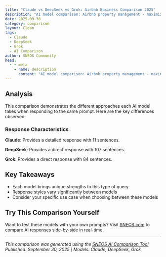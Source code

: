 ```yaml
---
title: "Claude vs DeepSeek vs Grok: Airbnb Business Comparison 2025"
description: "AI model comparison: Airbnb property management - maximize short-term rental income..."
date: 2025-09-30
category: comparison
layout: Clean
tags:
  - Claude
  - DeepSeek
  - Grok
  - AI Comparison
author: SNEOS Community
head:
  - - meta
    - name: description
      content: "AI model comparison: Airbnb property management - maximize short-term rental income..."
---
```


<ChatComparison
  title="Claude vs DeepSeek vs Grok: Airbnb Business Comparison 2025"
  prompt="Airbnb property management - maximize short-term rental income"
  :responses='{
    "Claude": "# Maximizing Airbnb Short-Term Rental Income: Complete Strategy Guide\n\n## 1. Property Selection \u0026 Setup\n\n### Choose the Right Location\n- **High-demand areas**: Tourist attractions, business districts, universities\n- **Transportation access**: Near airports, public transit, highways\n- **Safety \u0026 walkability**: Check crime rates and Walk Score\n- **Local regulations**: Verify STR legality and restrictions\n\n### Optimize Your Space\n- **Professional photography**: First impression drives 40% of bookings\n- **Staging**: Clean, modern, Instagram-worthy aesthetic\n- **Functional layout**: Maximize sleeping capacity legally\n- **Essential amenities**: WiFi, AC/heating, full kitchen, washer/dryer\n\n## 2. Pricing Strategy\n\n### Dynamic Pricing Tools\n- **Use automated tools**: Pricelabs, Beyond Pricing, Wheelhouse\n- **Monitor competitors**: Track similar properties within 1-mile radius\n- **Seasonal adjustments**: Increase rates 20-50% during peak periods\n- **Event-based pricing**: Premium rates during local events/holidays\n\n### Revenue Optimization\n- **Minimum stay requirements**: 2-3 nights to reduce turnover costs\n- **Last-minute discounts**: 10-20% off for bookings within 7 days\n- **Weekly/monthly discounts**: Attract longer stays with 15-20% discounts\n- **Occupancy vs. rate balance**: Target 70-80% occupancy at optimal rates\n\n## 3. Listing Optimization\n\n### Title \u0026 Description\n- **SEO keywords**: Include location, amenities, nearby attractions\n- **Highlight unique features**: Views, hot tub, pet-friendly, etc.\n- **Clear house rules**: Set expectations upfront\n- **Local recommendations**: Provide insider tips\n\n### Photos \u0026 Virtual Tours\n- **Professional quality**: Invest $200-500 in photography\n- **Proper lighting**: Natural light or professional lighting\n- **Show all spaces**: 20-30 high-quality photos minimum\n- **Virtual tour**: 360\u00B0 photos increase bookings by 40%\n\n## 4. Guest Experience Excellence\n\n### Communication\n- **Quick response**: Reply within 1 hour (aim for Superhost status)\n- **Pre-arrival**: Send detailed check-in instructions and local guide\n- **During stay**: Be available but not intrusive\n- **Post-checkout**: Thank guests and request reviews\n\n### Amenities That Drive Bookings\n**Essential ($500-1000 investment):**\n- High-speed WiFi (100\u002B Mbps)\n- Smart TV with streaming services\n- Coffee maker \u0026 basic supplies\n- Quality linens and towels\n\n**Premium ($1000-3000 investment):**\n- Hot tub or pool access\n- Dedicated workspace\n- Game room/entertainment\n- Luxury toiletries\n\n## 5. Operational Efficiency\n\n### Cleaning \u0026 Maintenance\n- **Professional cleaning service**: $50-150 per turnover\n- **Maintenance checklist**: Regular inspections prevent issues\n- **Emergency contacts**: Local handyman, locksmith, cleaner\n- **Quality linens**: Invest in hotel-grade bedding\n\n### Technology Solutions\n- **Smart locks**: Automate check-in/out ($100-300)\n- **Property management software**: Hostfully, Guesty, or similar\n- **Channel management**: Sync across Airbnb, VRBO, Booking.com\n- **Automated messaging**: Templates for common inquiries\n\n## 6. Revenue Diversification\n\n### Multi-Platform Listing\n- **Airbnb**: Primary platform (60-70% bookings)\n- **VRBO**: Attracts family travelers\n- **Booking.com**: International guests\n- **Direct bookings**: Create website to avoid platform fees\n\n### Additional Revenue Streams\n- **Experience hosting**: Offer local tours or activities\n- **Add-on services**: Airport pickup, grocery stocking, early check-in\n- **Partnership commissions**: Restaurant recommendations, activity bookings\n- **Long-term rentals**: Monthly stays during slow seasons\n\n## 7. Financial Management\n\n### Cost Structure (Monthly)\n- **Mortgage/Rent**: 40-60% of gross revenue\n- **Cleaning**: 10-15% of gross revenue\n- **Platform fees**: 3-5% of gross revenue\n- **Utilities**: 5-10% of gross revenue\n- **Maintenance/Supplies**: 5-10% of gross revenue\n\n### Performance Metrics\n- **RevPAR** (Revenue per Available Room",
    "DeepSeek": "Of course. Maximizing short-term rental income on Airbnb is a blend of strategy, data analysis, and exceptional hospitality. It\u0027s not just about setting a price; it\u0027s about creating an asset that guests are willing to pay a premium for.\n\nHere is a comprehensive guide to Airbnb property management for maximizing your rental income.\n\n---\n\n### **Part 1: The Foundation - Your Listing \u0026 Product**\n\nYou can\u0027t maximize income if your product isn\u0027t desirable. This is the non-negotiable first step.\n\n1.  **Professional Photography \u0026 Videography:** This is the #1 investment. High-quality, bright, wide-angle photos that showcase your space are essential. Consider a professional video or a 3D Matterport tour for a competitive edge.\n\n2.  **Compelling Listing Description:**\n    *   **Title:** Create a catchy, benefit-driven title (e.g., \u0022Sunny Downtown Oasis w/ Rooftop \u0026 Skyline Views\u0022 instead of \u00222-Bedroom Apt\u0022).\n    *   **Description:** Sell the experience, not just the features. Instead of \u0022has a kitchen,\u0022 say \u0022Whip up a gourmet meal in our fully-stocked, modern kitchen.\u0022 Highlight what makes your property unique.\n\n3.  **Become a 5-Star Host:** Your reviews are your reputation.\n    *   **Accuracy:** Ensure your listing is 100% accurate to avoid negative reviews.\n    *   **Communication:** Be responsive, polite, and helpful.\n    *   **Go Above and Beyond:** A small welcome basket, a local guidebook, or a bottle of wine can earn you glowing reviews that justify higher prices.\n\n---\n\n### **Part 2: Dynamic Pricing \u0026 Revenue Management**\n\nThis is the engine of income maximization. The right price at the right time is crucial.\n\n1.  **Embrace Dynamic Pricing:** Your nightly rate should not be static. It should change based on:\n    *   **Demand:** Weekends vs. weekdays.\n    *   **Seasonality:** Summer vs. Winter.\n    *   **Local Events:** Concerts, conferences, holidays (price can be 2-3x higher).\n    *   **Competition:** What are similar listings charging?\n    *   **Lead Time:** Bookings made far in advance vs. last-minute.\n\n2.  **Use Smart Pricing Tools:** Manually doing this is nearly impossible. Use a tool to automate it.\n    *   **Airbnb\u0027s Smart Pricing:** A good start, but often conservative.\n    *   **Third-Party Tools (Recommended):** Services like **PriceLabs**, **Wheelhouse**, or **Beyond Pricing** use vast amounts of data to automatically adjust your prices for maximum revenue. They are worth their monthly fee many times over.\n\n3.  **Key Pricing Strategies:**\n    *   **Lead-Time Discounts:** Offer a small discount (e.g., 10%) for guests who book 1-3 months in advance to secure early bookings.\n    *   **Last-Minute Discounts:** If you have empty days coming up, offer a last-minute discount (e.g., 15%) 3-7 days before check-in to fill the calendar.\n    *   **Minimum \u0026 Maximum Stays:** Adjust these based on season. Require 2-3 night minimums during high season and allow 1-night stays during low season to fill gaps.\n    *   **Weekly \u0026 Monthly Discounts:** Attract longer-term guests (who reduce turnover costs) with a weekly (e.g., 15%) and monthly (e.g., 30%) discount.\n\n---\n\n### **Part 3: Operational Excellence - Minimize Vacancy \u0026 Costs**\n\nIncome is Revenue minus Costs. Optimizing operations directly boosts your net income.\n\n1.  **Optimize Your Booking Settings:**\n    *   **Instant Book:** Enable it. It significantly increases your visibility and booking rate.\n    *   **Flexible Cancellation Policy:** A moderate or flexible policy can make hesitant guests more likely to book. Strict policies can deter bookings.\n    *   **Calendar Management:** Keep your calendar up-to-date and open as far in the future as possible.\n\n2.  **Streamlined Turnover \u0026 Cleaning:**\n    *   **Reliable Cleaner:** Have a fantastic, reliable cleaning team. A quick turnover is key to minimizing vacancy between guests.\n    *   **Stocking \u0026 Inventory:** Create a system for restocking toiletries, coffee, and other essentials efficiently.\n    *   **Automated Check-in:** Use a smart lock for self-check-in. This provides flexibility for guests and reduces your workload.\n\n3.  **Manage Expenses:**\n    *   **Utilities:** Install smart thermostats and energy-efficient appliances to control costs.\n    *   **Supplies:** Buy toilet paper, soap, etc., in bulk.\n    *   **Maintenance:** Perform regular preventative maintenance to avoid costly emergency repairs.\n\n---\n\n### **Part 4: Advanced Growth \u0026 Scaling Strategies**\n\nOnce you\u0027ve mastered the basics, level up.\n\n1.  **Value-Added Services \u0026 Upsells:** Create new revenue streams.\n    *   **Experiences:** Partner with a local tour guide or offer a unique experience (e.g., a private cooking class in your kitchen).\n    *   **Airbnb\u0027s \u0022Experiences\u0022 Platform:** List your own experience.\n    *   **Concierge Services:** Offer to pre-stock the fridge for a fee, arrange for a private chef, or book airport transfers.\n\n2.  **Multi-Platform Listing:** Don\u0027t put all your eggs in one basket.\n    *   List on **Vrbo**, **Booking.com**, and other local platforms to increase exposure.\n    *   Use a **Channel Manager** (like Guesty, Hostfully, or your PMS) to synchronize calendars and avoid double-bookings.\n\n3.  **Leverage a Property Management System (PMS):**\n    *   For one property, it might be overkill. For multiple properties, a PMS like **Guesty**, **Hostaway**, or **OwnerRez** is essential. It automates messaging, task coordination, pricing, and multi-channel distribution.\n\n4.  **Analyze Your Data:**\n    *   Regularly review your performance in the Airbnb dashboard.\n    *   Track your **Occupancy Rate**, **Average Daily Rate (ADR)**, and **RevPAR (Revenue Per Available Room)**.\n    *   Compare your performance month-over-month and year-over-year.\n\n---\n\n### **Actionable Checklist for Maximum Income**\n\n*   [ ] **Optimize Listing:** Professional photos, compelling description.\n*   [ ] **Set Up Dynamic Pricing:** Integrate PriceLabs, Wheelhouse, or similar.\n*   [ ] **Enable Instant Book** and a guest-friendly cancellation policy.\n*   [ ] **Install a Smart Lock** for automated check-in.\n*   [ ] **Secure a Reliable Cleaner** and create a turnover checklist.\n*   [ ] **Create a Welcome Book** with house manual and local recommendations.\n*   [ ] **Add Small Amenities** that wow guests (e.g., fast Wi-Fi, Netflix, quality coffee, board games).\n*   [ ] **Monitor Competitor** listings and pricing regularly.\n*   [ ] **Encourage Reviews** with a polite message after checkout.\n*   [ ] **Analyze Data** monthly and adjust strategy accordingly.\n\nBy treating your Airbnb not just as a property, but as a dynamic hospitality business, you can systematically and sustainably maximize your short-term rental income.",
    "Grok": "Maximizing short-term rental income through effective Airbnb property management requires a strategic approach that focuses on optimizing pricing, enhancing guest experience, maintaining the property, and leveraging marketing tools. Below are detailed strategies to help you achieve higher occupancy rates and increased revenue:\n\n### 1. Optimize Your Pricing Strategy\n- **Dynamic Pricing**: Use Airbnb\u0027s Smart Pricing feature or third-party tools like Beyond Pricing, PriceLabs, or Wheelhouse to adjust rates based on demand, seasonality, local events, and competitor pricing. Set minimum and maximum price limits to avoid underpricing during peak times or overpricing during low demand.\n- **Analyze Competitors**: Research similar listings in your area to ensure your pricing is competitive. Look at their amenities, reviews, and occupancy rates to benchmark your rates.\n- **Seasonal Adjustments**: Charge higher rates during holidays, local events, or peak tourist seasons. Offer discounts for longer stays or last-minute bookings to fill gaps in your calendar.\n- **Extra Fees**: Add reasonable cleaning fees, pet fees (if applicable), or fees for additional guests to cover costs without deterring bookings.\n\n### 2. Create an Attractive Listing\n- **Professional Photos**: Invest in high-quality, well-lit photos of your property. Highlight unique features, clean spaces, and amenities. Consider hiring a professional photographer for the best results.\n- **Compelling Description**: Write a detailed, engaging listing description that highlights what makes your property unique (e.g., proximity to attractions, views, or special amenities). Use keywords like \u201Ccozy,\u201D \u201Cmodern,\u201D or \u201Ccentral\u201D to improve search visibility.\n- **Highlight Amenities**: List all amenities (Wi-Fi, parking, air conditioning, kitchen, pool, etc.) to attract guests. Small upgrades like smart TVs, coffee makers, or board games can set you apart.\n- **Accurate Information**: Be transparent about house rules, check-in/check-out times, and any limitations to avoid negative reviews or cancellations.\n\n### 3. Enhance Guest Experience\n- **Quick Communication**: Respond to inquiries and messages within an hour to improve your response rate and increase booking likelihood. Use Airbnb\u2019s automated messaging for quick replies to common questions.\n- **Welcome Guide**: Create a digital or physical welcome guide with check-in instructions, Wi-Fi passwords, local recommendations, and house rules. This helps guests feel comfortable and informed.\n- **Personal Touches**: Provide small welcome gestures like snacks, bottled water, or a handwritten note to create a memorable experience and encourage positive reviews.\n- **Cleanliness**: Maintain impeccable cleanliness. Hire professional cleaners if necessary to ensure the property is spotless for every guest. A clean space is one of the most common factors in five-star reviews.\n- **Amenities Stock**: Keep essentials like toilet paper, soap, shampoo, towels, and bedding fully stocked and in good condition.\n\n### 4. Maximize Occupancy\n- **Flexible Cancellation Policies**: Offer moderate or flexible cancellation policies to attract more bookings, especially during uncertain times.\n- **Instant Book**: Enable Instant Book to make booking easier for guests, or set specific guest requirements (e.g., verified ID) if you\u2019re concerned about unqualified renters.\n- **Fill Calendar Gaps**: Offer discounts for last-minute bookings or midweek stays to avoid empty nights. Use Airbnb\u2019s \u201COpen Homes\u201D feature during slow periods.\n- **Target Long-Term Stays**: If your property allows, offer discounts for weekly or monthly stays to secure consistent income, especially during off-peak seasons.\n\n### 5. Leverage Reviews and Ratings\n- **Encourage Reviews**: Politely ask guests to leave a review after their stay through a personalized message. Positive reviews boost your listing\u2019s visibility in Airbnb\u2019s algorithm.\n- **Respond to Feedback**: Reply to all reviews\u2014thank guests for positive feedback and address concerns in negative ones. This shows future guests you care about their experience.\n- **Aim for Superhost Status**: Achieve Superhost status by maintaining a 4.8\u002B rating, responding quickly, completing bookings without cancellations, and hosting at least 10 stays per year. This badge increases trust and visibility.\n\n### 6. Market Your Property\n- **Social Media Promotion**: Share your listing on social media platforms or local community groups to attract potential guests. Use hashtags like #Airbnb, #VacationRental, or location-specific tags.\n- **Cross-Platform Listings**: List your property on other platforms like Booking.com, Vrbo, or TripAdvisor to increase exposure, but use a channel manager (e.g., Guesty or Lodgify) to avoid double bookings.\n- **Local Partnerships**: Partner with local businesses or tourism boards to offer packages (e.g., discounted tours or restaurant deals) to guests, making your listing more appealing.\n\n### 7. Minimize Costs and Streamline Operations\n- **Energy Efficiency**: Use smart thermostats, LED lighting, and energy-efficient appliances to reduce utility costs.\n- **Bulk Supplies**: Purchase cleaning supplies, toiletries, and linens in bulk to save money over time.\n- **Automation Tools**: Use property management software like Hostaway, Guesty, or iGMS to automate messaging, pricing, and calendar syncing across platforms.\n- **Hire Help**: If managing multiple properties or tasks becomes overwhelming, hire a co-host, virtual assistant, or professional property management company to handle day-to-day operations.\n\n### 8. Monitor Performance and Adjust\n- **Track Metrics**: Regularly review your occupancy rate, average nightly rate (ADR), and revenue per available night (RevPAN) using Airbnb\u2019s host dashboard or third-party analytics tools.\n- **Guest Feedback**: Use feedback to identify areas for improvement, such as adding amenities or fixing issues guests frequently mention.\n- **Experiment**: Test different pricing strategies, discounts, or listing updates (e.g., new photos or descriptions) to see what drives more bookings.\n\n### 9. Stay Compliant and Safe\n- **Local Regulations**: Research and comply with local short-term rental laws, including permits, taxes, and safety requirements (e.g., fire extinguishers, smoke detectors).\n- **Insurance**: Protect your property with Airbnb\u2019s AirCover program (for host damage protection) and consider additional landlord or short-term rental insurance for extra security.\n- **Guest Screening**: Review guest profiles and past reviews to minimize risks of problematic renters. Set clear house rules to avoid misunderstandings.\n\n### 10. Seasonal and Long-Term Planning\n- **Capitalize on Events**: Research local events, festivals, or conferences that attract visitors and adjust pricing or availability to capture demand.\n- **Off-Season Strategies**: Offer promotions, target remote workers with long-term stay discounts, or market your property as a \u201Cstaycation\u201D spot for locals.\n- **Property Upgrades**: Reinvest profits into upgrades (e.g., adding a hot tub, updating decor) that justify higher rates and attract more guests.\n\nBy implementing these strategies, you can maximize your short-term rental income while building a reputation as a reliable and desirable host. Continuously monitor market trends, guest feedback, and platform updates to adapt your approach for sustained success. If you\u2019re managing multiple properties or need hands-off solutions, consider hiring a full-service Airbnb management company to handle operations while you focus on scaling your business."
  }'
  published-date="16:31"
/>

## Analysis

This comparison demonstrates the different approaches each AI model takes when responding to the same prompt. Here are the key differences observed:

### Response Characteristics

**Claude**: Provides a detailed response with 11 sentences. 

**DeepSeek**: Provides a direct response with 107 sentences. 

**Grok**: Provides a direct response with 84 sentences. 

## Key Takeaways

- Each model brings unique strengths to this type of query
- Response styles vary significantly between models
- Consider your specific use case when choosing between these models

## Try This Comparison Yourself

Want to test these models with your own prompts? Visit [SNEOS.com](https://sneos.com) to compare AI responses side-by-side in real-time.

---

*This comparison was generated using the [SNEOS AI Comparison Tool](https://sneos.com)*
*Published: September 30, 2025 | Models: Claude, DeepSeek, Grok*
